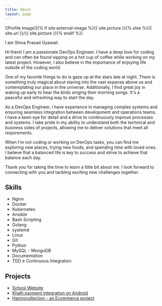 ```yaml
---
title: About
layout: page
---
```

![Profile Image]({% if site.external-image %}{{ site.picture }}{% else %}{{ site.url }}/{{ site.picture }}{% endif %})

<p>I am Shiva Prasad Gyawali.</p>

<p>

Hi there! I am a passionate DevOps Engineer. I have a deep love for coding and can often be found sipping on a hot cup of coffee while working on my latest project. However, I also believe in the importance of enjoying life outside of the coding world.

One of my favorite things to do is gaze up at the stars late at night. There is something truly magical about staring into the vast expanse above us and contemplating our place in the universe. Additionally, I find great joy in waking up early to hear the birds singing their morning songs. It's a peaceful and refreshing way to start the day.

As a DevOps Engineer, I have experience in managing complex systems and ensuring seamless integration between development and operations teams. I have a keen eye for detail and a drive to continuously improve processes and systems. I take pride in my ability to understand both the technical and business sides of projects, allowing me to deliver solutions that meet all requirements.

When I'm not coding or working on DevOps tasks, you can find me exploring new places, trying new foods, and spending time with loved ones. I believe that a balanced life is key to success and strive to achieve that balance each day.

Thank you for taking the time to learn a little bit about me. I look forward to connecting with you and tackling exciting new challenges together.
</p>

<h2>Skills</h2>

<ul class="skill-list">
	<li>Nginx</li>
	<li>Docker</li>
	<li>Kubernetes</li>
	<li>Ansible</li>
	<li>Bash Scripting</li>
	<li>Golang</li>
	<li>systemd</li>
	<li>Linux</li>
	<li>Git</li>
	<li>Python</li>
	<li>MySQL - MongoDB</li>
	<li>Documentation</li>
	<li>TDD e Continuous Integration</li>
</ul>

<h2>Projects</h2>

<ul>
	<li><a href="https://github.com/exceptionSPG/dipendra_school">School Website</a></li>
	<li><a href="https://github.com/exceptionSPG/Khalti-Payment-Integration">Khalti payment Integration on Android</a></li>
	<li><a href="https://github.com/exceptionSPG/HamroCollection">Hamrocollection - an Ecommerce project</a></li>
</ul>
